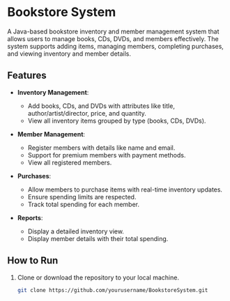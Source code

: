 # Bookstore System

A Java-based bookstore inventory and member management system that allows users to manage books, CDs, DVDs, and members effectively. The system supports adding items, managing members, completing purchases, and viewing inventory and member details.

## Features

- **Inventory Management**:
  - Add books, CDs, and DVDs with attributes like title, author/artist/director, price, and quantity.
  - View all inventory items grouped by type (books, CDs, DVDs).

- **Member Management**:
  - Register members with details like name and email.
  - Support for premium members with payment methods.
  - View all registered members.

- **Purchases**:
  - Allow members to purchase items with real-time inventory updates.
  - Ensure spending limits are respected.
  - Track total spending for each member.

- **Reports**:
  - Display a detailed inventory view.
  - Display member details with their total spending.

## How to Run

1. Clone or download the repository to your local machine.
   ```bash
   git clone https://github.com/yourusername/BookstoreSystem.git
